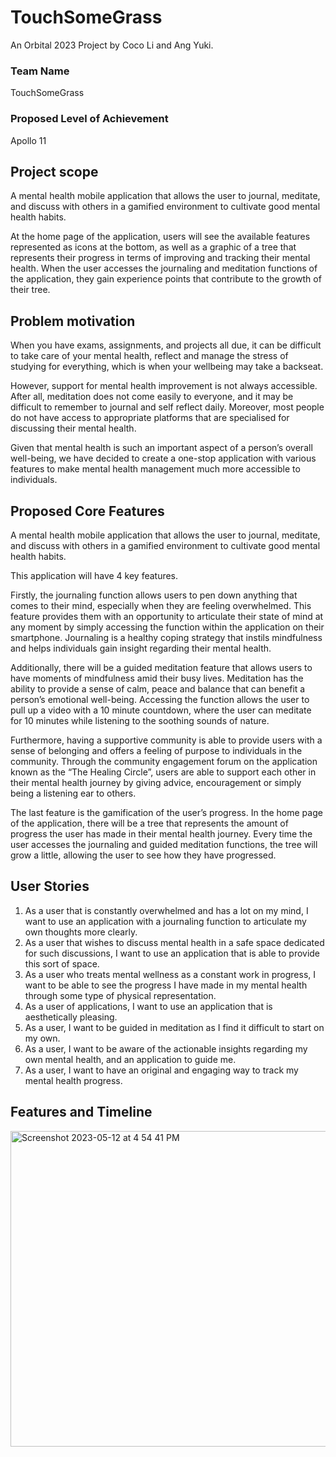 # TouchSomeGrass
An Orbital 2023 Project by Coco Li and Ang Yuki.

### Team Name
TouchSomeGrass

### Proposed Level of Achievement
Apollo 11 

## Project scope
A mental health mobile application that allows the user to journal, meditate, and discuss with others in a gamified environment to cultivate good mental health habits.

At the home page of the application, users will see the available features represented as icons at the bottom, as well as a graphic of a tree that represents their progress in terms of improving and tracking their mental health. When the user accesses the journaling and meditation functions of the application, they gain experience points that contribute to the growth of their tree.


## Problem motivation
When you have exams, assignments, and projects all due, it can be difficult to take care of your mental health, reflect and manage the stress of studying for everything, which is when your wellbeing may take a backseat.

However, support for mental health improvement is not always accessible. After all, meditation does not come easily to everyone, and it may be difficult to remember to journal and self reflect daily. Moreover, most people do not have access to appropriate platforms that are specialised for discussing their mental health. 

Given that mental health is such an important aspect of a person’s overall well-being, we have decided to create a one-stop application with various features to make mental health management much more accessible to individuals.
 

## Proposed Core Features
A mental health mobile application that allows the user to journal, meditate, and discuss with others in a gamified environment to cultivate good mental health habits.

This application will have 4 key features.

Firstly, the journaling function allows users to pen down anything that comes to their mind, especially when they are feeling overwhelmed. This feature provides them with an opportunity to articulate their state of mind at any moment by simply accessing the function within the application on their smartphone. Journaling is a healthy coping strategy that instils mindfulness and helps individuals gain insight regarding their mental health.

Additionally, there will be a guided meditation feature that allows users to have moments of mindfulness amid their busy lives. Meditation has the ability to provide a sense of calm, peace and balance that can benefit a person’s emotional well-being. Accessing the function allows the user to pull up a video with a 10 minute countdown, where the user can meditate for 10 minutes while listening to the soothing sounds of nature.

Furthermore, having a supportive community is able to provide users with a sense of belonging and offers a feeling of purpose to individuals in the community. Through the community engagement forum on the application known as the “The Healing Circle”, users are able to support each other in their mental health journey by giving advice, encouragement or simply being a listening ear to others.

The last feature is the gamification of the user’s progress. In the home page of the application, there will be a tree that represents the amount of progress the user has made in their mental health journey. Every time the user accesses the journaling and guided meditation functions, the tree will grow a little, allowing the user to see how they have progressed.


## User Stories
1. As a user that is constantly overwhelmed and has a lot on my mind, I want to use an application with a journaling function to articulate my own thoughts more clearly.
2. As a user that wishes to discuss mental health in a safe space dedicated for such discussions, I want to use an application that is able to provide this sort of space.
3. As a user who treats mental wellness as a constant work in progress,  I want to be able to see the progress I have made in my mental health through some type of physical representation.  
4. As a user of applications, I want to use an application that is aesthetically pleasing.
5. As a user, I want to be guided in meditation as I find it difficult to start on my own.
6. As a user, I want to be aware of the actionable insights regarding my own mental health, and an application to guide me.
7. As a user, I want to have an original and engaging way to track my mental health progress.


## Features and Timeline
<img width="505" alt="Screenshot 2023-05-12 at 4 54 41 PM" src="https://github.com/yukiang019/TouchSomeGrass/assets/122513777/5f311e2e-9acc-4adf-89be-1cab92e8e506">

